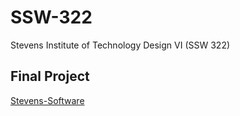 # SSW-322
Stevens Institute of Technology Design VI (SSW 322)

## Final Project

[Stevens-Software](https://gitlab.com/stevens-software)